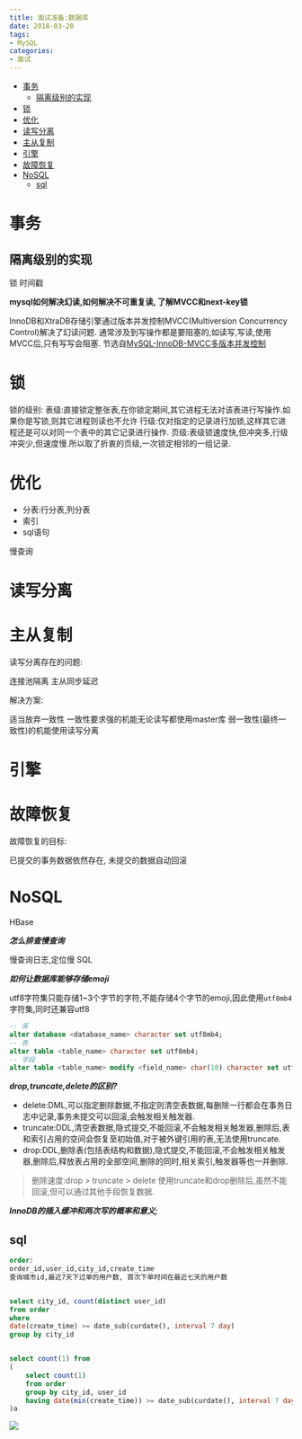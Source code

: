 ```yaml
---
title: 面试准备:数据库
date: 2018-03-20
tags:
- MySQL
categories:
- 面试
---
```


<!-- TOC -->

- [事务](#事务)
    - [隔离级别的实现](#隔离级别的实现)
- [锁](#锁)
- [优化](#优化)
- [读写分离](#读写分离)
- [主从复制](#主从复制)
- [引擎](#引擎)
- [故障恢复](#故障恢复)
- [NoSQL](#nosql)
    - [sql](#sql)

<!-- /TOC -->


# 事务


## 隔离级别的实现

锁
时间戳

**mysql如何解决幻读,如何解决不可重复读, 了解MVCC和next-key锁**

InnoDB和XtraDB存储引擎通过版本并发控制MVCC(Multiversion Concurrency Control)解决了幻读问题.
通常涉及到写操作都是要阻塞的,如读写,写读,使用MVCC后,只有写写会阻塞.
节选自[MySQL-InnoDB-MVCC多版本并发控制](https://segmentfault.com/a/1190000012650596)

# 锁

锁的级别:
表级:直接锁定整张表,在你锁定期间,其它进程无法对该表进行写操作.如果你是写锁,则其它进程则读也不允许
行级:仅对指定的记录进行加锁,这样其它进程还是可以对同一个表中的其它记录进行操作.
页级:表级锁速度快,但冲突多,行级冲突少,但速度慢.所以取了折衷的页级,一次锁定相邻的一组记录.

# 优化

* 分表:行分表,列分表
* 索引
* sql语句

慢查询

# 读写分离


# 主从复制

读写分离存在的问题:

连接池隔离
主从同步延迟

解决方案:

适当放弃一致性
一致性要求强的机能无论读写都使用master库
弱一致性(最终一致性)的机能使用读写分离

# 引擎

[](../07.MySQL/01.原理/存储引擎.md#存储引擎)

# 故障恢复

故障恢复的目标:

已提交的事务数据依然存在,
未提交的数据自动回滚


# NoSQL

HBase

***怎么排查慢查询***

慢查询日志,定位慢 SQL

***如何让数据库能够存储emoji***

utf8字符集只能存储1~3个字节的字符,不能存储4个字节的emoji,因此使用`utf8mb4`字符集,同时还兼容utf8
```sql
-- 库
alter database <database_name> character set utf8mb4;
-- 表
alter table <table_name> character set utf8mb4;
-- 字段
alter table <table_name> modify <field_name> char(10) character set utf8mb4;
```

***drop,truncate,delete的区别?***

* delete:DML,可以指定删除数据,不指定则清空表数据,每删除一行都会在事务日志中记录,事务未提交可以回滚,会触发相关触发器.
* truncate:DDL,清空表数据,隐式提交,不能回滚,不会触发相关触发器,删除后,表和索引占用的空间会恢复至初始值,对于被外键引用的表,无法使用truncate.
* drop:DDL,删除表(包括表结构和数据),隐式提交,不能回滚,不会触发相关触发器,删除后,释放表占用的全部空间,删除的同时,相关索引,触发器等也一并删除.

> 删除速度:drop > truncate > delete
> 使用truncate和drop删除后,虽然不能回滚,但可以通过其他手段恢复数据.

***InnoDB的插入缓冲和两次写的概率和意义;***


## sql

```sql
order:
order_id,user_id,city_id,create_time
查询城市id,最近7天下过单的用户数, 首次下单时间在最近七天的用户数


select city_id, count(distinct user_id)
from order
where
date(create_time) >= date_sub(curdate(), interval 7 day)
group by city_id


select count(1) from
(
    select count(1)
    from order
    group by city_id, user_id
    having date(min(create_time)) >= date_sub(curdate(), interval 7 day)
)a
```


[![](https://static.segmentfault.com/v-5b1df2a7/global/img/creativecommons-cc.svg)](https://creativecommons.org/licenses/by-nc-nd/4.0/)
